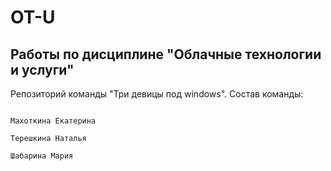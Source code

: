 # OT-U
## Работы по дисциплине "Облачные технологии и услуги"
Репозиторий команды "Три девицы под windows". 
                                                                                        Состав команды:
    
                                                                                        Махоткина Екатерина
                                                                                        Терешкина Наталья
                                                                                        Шабарина Мария
